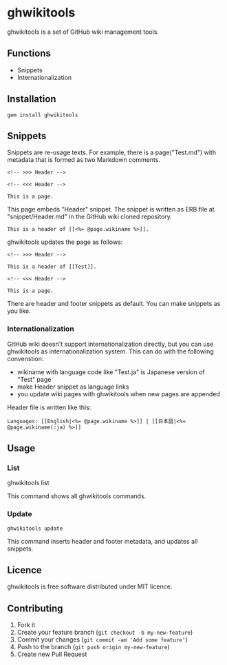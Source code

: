 # ghwikitools

ghwikitools is a set of GitHub wiki management tools.

## Functions

- Snippets
- Internationalization

## Installation

    gem install ghwikitools

## Snippets

Snippets are re-usage texts. For example, there is a page("Test.md") with metadata that is formed as two Markdown comments.

    <!-- >>> Header -->
    
    <!-- <<< Header -->
    
    This is a page.

This page embeds "Header" snippet. The snippet is written as ERB file at "snippet/Header.md" in the GitHub wiki cloned repository.

    This is a header of [[<%= @page.wikiname %>]].

ghwikitools updates the page as follows:

    <!-- >>> Header -->
    
    This is a header of [[Test]].
    
    <!-- <<< Header -->
    
    This is a page.

There are header and footer snippets as default. You can make snippets as you like.

### Internationalization

GitHub wiki doesn't support internationalization directly, but you can use ghwikitools as internationalization system. This can do with the following convenstion:

- wikiname with language code like "Test.ja" is Japanese version of "Test" page
- make Header snippet as language links
- you update wiki pages with ghwikitools when new pages are appended

Header file is written like this:

    Languages: [[English|<%= @page.wikiname %>]] | [[日本語|<%= @page.wikiname(:ja) %>]]

## Usage

### List

   ghwikitools list

This command shows all ghwikitools commands.

### Update

    ghwikitools update

This command inserts header and footer metadata, and updates all snippets.

## Licence

ghwikitools is free software distributed under MIT licence.

## Contributing

1. Fork it
2. Create your feature branch (`git checkout -b my-new-feature`)
3. Commit your changes (`git commit -am 'Add some feature'`)
4. Push to the branch (`git push origin my-new-feature`)
5. Create new Pull Request
